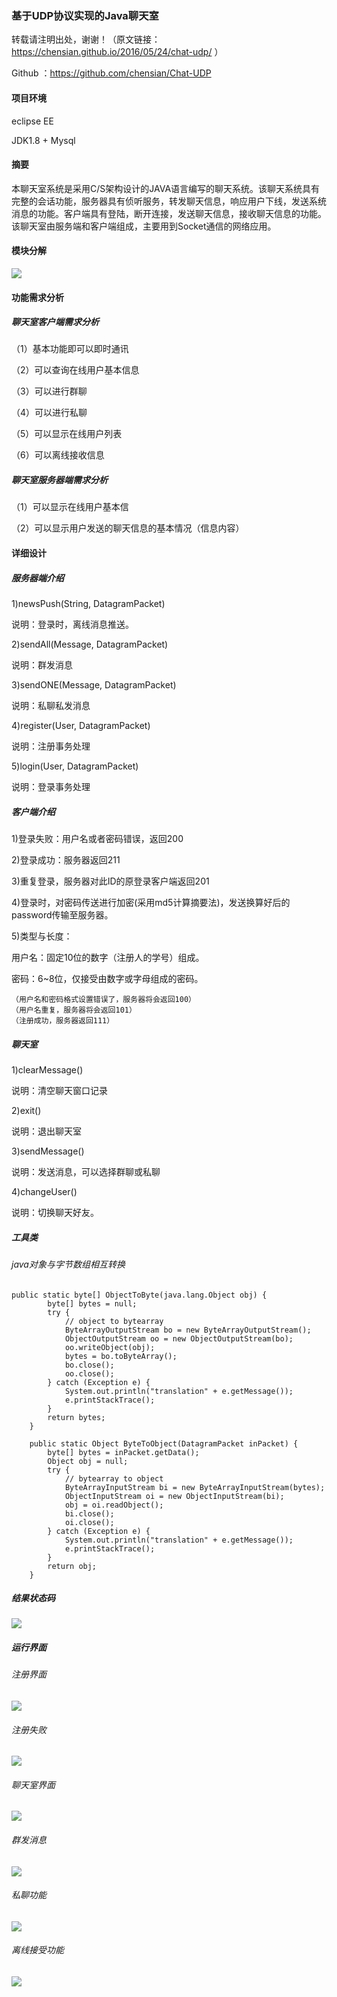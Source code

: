 ### 基于UDP协议实现的Java聊天室

转载请注明出处，谢谢！（原文链接：https://chensian.github.io/2016/05/24/chat-udp/ ）

Github ：https://github.com/chensian/Chat-UDP

#### 项目环境

eclipse EE

JDK1.8 + Mysql

#### 摘要

本聊天室系统是采用C/S架构设计的JAVA语言编写的聊天系统。该聊天系统具有完整的会话功能，服务器具有侦听服务，转发聊天信息，响应用户下线，发送系统消息的功能。客户端具有登陆，断开连接，发送聊天信息，接收聊天信息的功能。该聊天室由服务端和客户端组成，主要用到Socket通信的网络应用。  

#### 模块分解

![](http://ww1.sinaimg.cn/large/005LZfaWgy1fd2kzfjtruj30cy06uaa3)

#### 功能需求分析

##### 聊天室客户端需求分析

（1）基本功能即可以即时通讯

（2）可以查询在线用户基本信息

（3）可以进行群聊

（4）可以进行私聊

（5）可以显示在线用户列表

（6）可以离线接收信息

##### 聊天室服务器端需求分析
 
（1）可以显示在线用户基本信

（2）可以显示用户发送的聊天信息的基本情况（信息内容）

#### 详细设计

##### 服务器端介绍

1)newsPush(String, DatagramPacket)

说明：登录时，离线消息推送。

2)sendAll(Message, DatagramPacket)

说明：群发消息

3)sendONE(Message, DatagramPacket)

说明：私聊私发消息

4)register(User, DatagramPacket)

说明：注册事务处理

5)login(User, DatagramPacket)

说明：登录事务处理

##### 客户端介绍

1)登录失败：用户名或者密码错误，返回200

2)登录成功：服务器返回211		

3)重复登录，服务器对此ID的原登录客户端返回201

4)登录时，对密码传送进行加密(采用md5计算摘要法)，发送换算好后的password传输至服务器。

5)类型与长度：

用户名：固定10位的数字（注册人的学号）组成。

密码：6~8位，仅接受由数字或字母组成的密码。

```
（用户名和密码格式设置错误了，服务器将会返回100）
（用户名重复，服务器将会返回101）
（注册成功，服务器返回111）
```

##### 聊天室

1)clearMessage()

 说明：清空聊天窗口记录
 
2)exit()

 说明：退出聊天室
 
3)sendMessage()

 说明：发送消息，可以选择群聊或私聊
 
4)changeUser()

 说明：切换聊天好友。
 
##### 工具类

###### java对象与字节数组相互转换

```
public static byte[] ObjectToByte(java.lang.Object obj) {
		byte[] bytes = null;
		try {
			// object to bytearray
			ByteArrayOutputStream bo = new ByteArrayOutputStream();
			ObjectOutputStream oo = new ObjectOutputStream(bo);
			oo.writeObject(obj);
			bytes = bo.toByteArray();
			bo.close();
			oo.close();
		} catch (Exception e) {
			System.out.println("translation" + e.getMessage());
			e.printStackTrace();
		}
		return bytes;
	}

	public static Object ByteToObject(DatagramPacket inPacket) {
		byte[] bytes = inPacket.getData();
		Object obj = null;
		try {
			// bytearray to object
			ByteArrayInputStream bi = new ByteArrayInputStream(bytes);
			ObjectInputStream oi = new ObjectInputStream(bi);
			obj = oi.readObject();
			bi.close();
			oi.close();
		} catch (Exception e) {
			System.out.println("translation" + e.getMessage());
			e.printStackTrace();
		}
		return obj;
	}
```
##### 结果状态码

![](http://ww1.sinaimg.cn/large/005LZfaWgy1fd2ler10h3j30f50anjro)


##### 运行界面

###### 注册界面

![](http://ww1.sinaimg.cn/large/005LZfaWgy1fd2lg5mjf9j309g078aai)

###### 注册失败

![](http://ww1.sinaimg.cn/large/005LZfaWgy1fd2ljkpzwdj309d0790t9)

###### 聊天室界面

![](http://ww1.sinaimg.cn/large/005LZfaWgy1fd2ljtv062j30fe0bbdgn)

###### 群发消息

![](http://ww1.sinaimg.cn/large/005LZfaWgy1fd2lk0161kj30ec0od76l)

###### 私聊功能

![](http://ww1.sinaimg.cn/large/005LZfaWgy1fd2lk6ztp7j30fd0ogn0d)

###### 离线接受功能

![](http://ww1.sinaimg.cn/large/005LZfaWgy1fd2lkd1g04j30iu0bv75k)
